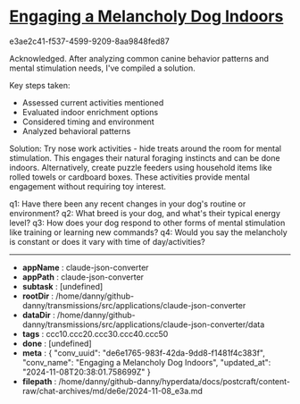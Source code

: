 # [Engaging a Melancholy Dog Indoors](https://claude.ai/chat/de6e1765-983f-42da-9dd8-f1481f4c383f)

e3ae2c41-f537-4599-9209-8aa9848fed87

 Acknowledged. After analyzing common canine behavior patterns and mental stimulation needs, I've compiled a solution.

Key steps taken:
- Assessed current activities mentioned
- Evaluated indoor enrichment options
- Considered timing and environment
- Analyzed behavioral patterns

Solution:
Try nose work activities - hide treats around the room for mental stimulation. This engages their natural foraging instincts and can be done indoors. Alternatively, create puzzle feeders using household items like rolled towels or cardboard boxes. These activities provide mental engagement without requiring toy interest.

q1: Have there been any recent changes in your dog's routine or environment?
q2: What breed is your dog, and what's their typical energy level?
q3: How does your dog respond to other forms of mental stimulation like training or learning new commands?
q4: Would you say the melancholy is constant or does it vary with time of day/activities?

---

* **appName** : claude-json-converter
* **appPath** : claude-json-converter
* **subtask** : [undefined]
* **rootDir** : /home/danny/github-danny/transmissions/src/applications/claude-json-converter
* **dataDir** : /home/danny/github-danny/transmissions/src/applications/claude-json-converter/data
* **tags** : ccc10.ccc20.ccc30.ccc40.ccc50
* **done** : [undefined]
* **meta** : {
  "conv_uuid": "de6e1765-983f-42da-9dd8-f1481f4c383f",
  "conv_name": "Engaging a Melancholy Dog Indoors",
  "updated_at": "2024-11-08T20:38:01.758699Z"
}
* **filepath** : /home/danny/github-danny/hyperdata/docs/postcraft/content-raw/chat-archives/md/de6e/2024-11-08_e3a.md